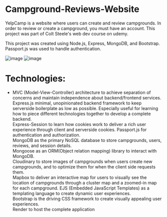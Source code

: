 # Campground-Reviews-Website
YelpCamp is a website where users can create and review campgrounds. In order to review or create a campground, you must have an account. This project was part of Colt Steele's web dev course on udemy.

This project was created using Node.js, Express, MongoDB, and Bootstrap. Passport.js was used to handle authentication.

![image](https://github.com/RuihaoWei95/Campground-Reviews-Website/assets/104181507/18c5ad10-ff43-4657-8f34-f01fffd92d11)
![image](https://github.com/RuihaoWei95/Campground-Reviews-Website/assets/104181507/1c2273cd-28b7-42d2-9d09-28cafae3adcd)
# Technologies:
* MVC (Model-View-Controller) architecture to achieve separation of concerns and maintain independence about backend/frontend services.
Express.js minimal, unopinionated backend framework to keep serverside boilerplate as low as possible. Especially useful for learning how to piece different technologies together to develop a complete backend. \
Express-Session to learn how cookies work to deliver a rich user experience through client and serverside cookies.
Passport.js for authentication and authorization. \
MongoDB as the primary NoSQL database to store campgrounds, users, reviews, and session details. \
Mongoose as an ORM(Object relation mapping) library to interact with MongoDB. \
Cloudinary to store images of campgrounds when users create new campgrounds, and to optimize them for when the client side requests them. \
Mapbox to deliver an interactive map for users to visually see the location of campgrounds through a cluster map and a zoomed-in map for each campground.
EJS (Embedded JavaScript Templates) as a templating language to create dynamic user experiences. \
Bootstrap is the driving CSS framework to create visually appealing user experiences. \
Render to host the complete application
